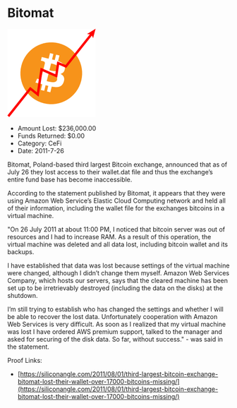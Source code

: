 # Bitomat
![Bitomat](/rektimages/Bitomat.png)
- Amount Lost: $236,000.00
- Funds Returned: $0.00
- Category: CeFi
- Date: 2011-7-26

Bitomat, Poland-based third largest Bitcoin exchange, announced that as of July 26 they lost access to their wallet.dat file and thus the exchange’s entire fund base has become inaccessible.  
  
According to the statement published by Bitomat, it appears that they were using Amazon Web Service’s Elastic Cloud Computing network and held all of their information, including the wallet file for the exchanges bitcoins in a virtual machine.  
  
"On 26 July 2011 at about 11:00 PM, I noticed that bitcoin server was out of resources and I had to increase RAM. As a result of this operation, the virtual machine was deleted and all data lost, including bitcoin wallet and its backups.  
  
I have established that data was lost because settings of the virtual machine were changed, although I didn’t change them myself. Amazon Web Services Company, which hosts our servers, says that the cleared machine has been set up to be irretrievably destroyed (including the data on the disks) at the shutdown.  
  
I’m still trying to establish who has changed the settings and whether I will be able to recover the lost data. Unfortunately cooperation with Amazon Web Services is very difficult. As soon as I realized that my virtual machine was lost I have ordered AWS premium support, talked to the manager and asked for securing of the disk data. So far, without success." - was said in the statement.


Proof Links:
- [https://siliconangle.com/2011/08/01/third-largest-bitcoin-exchange-bitomat-lost-their-wallet-over-17000-bitcoins-missing/](https://siliconangle.com/2011/08/01/third-largest-bitcoin-exchange-bitomat-lost-their-wallet-over-17000-bitcoins-missing/)


